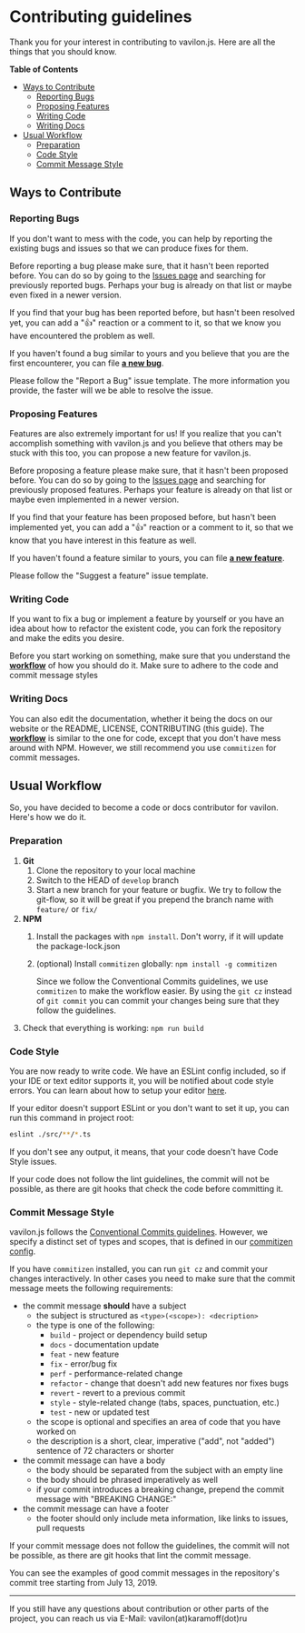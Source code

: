 # Contributing guidelines

Thank you for your interest in contributing to vavilon.js. Here are all the
things that you should know.

**Table of Contents**
  * [Ways to Contribute](#ways-to-contribute)
    * [Reporting Bugs](#reporting-bugs)
    * [Proposing Features](#proposing-features)
    * [Writing Code](#writing-code)
    * [Writing Docs](#writing-docs)
  * [Usual Workflow](#usual-workflow)
    * [Preparation](#preparation)
    * [Code Style](#code-style)
    * [Commit Message Style](#commit-message-style)

## Ways to Contribute

### Reporting Bugs

If you don't want to mess with the code, you can help by reporting the existing
bugs and issues so that we can produce fixes for them.

Before reporting a bug please make sure, that it hasn't been reported before.
You can do so by going to the [Issues page][issues-bugs] and searching for
previously reported bugs. Perhaps your bug is already on that list or maybe even
fixed in a newer version.

If you find that your bug has been reported before, but hasn't been resolved yet,
you can add a "👍" reaction or a comment to it, so that we know you have
encountered the problem as well.

If you haven't found a bug similar to yours and you believe that you are the
first encounterer, you can file **[a new bug][new-bug]**.

Please follow the "Report a Bug" issue template. The more information you
provide, the faster will we be able to resolve the issue.

### Proposing Features

Features are also extremely important for us! If you realize that you can't
accomplish something with vavilon.js and you believe that others may be stuck
with this too, you can propose a new feature for vavilon.js.

Before proposing a feature please make sure, that it hasn't been proposed 
before. You can do so by going to the [Issues page][issues-features] and
searching for previously proposed features. Perhaps your feature is already on
that list or maybe even implemented in a newer version.

If you find that your feature has been proposed before, but hasn't been
implemented yet, you can add a "👍" reaction or a comment to it, so that we know
that you have interest in this feature as well.

If you haven't found a feature similar to yours, you can file
**[a new feature][new-feature]**.

Please follow the "Suggest a feature" issue template.

### Writing Code

If you want to fix a bug or implement a feature by yourself or you have an idea
about how to refactor the existent code, you can fork the repository and make
the edits you desire.

Before you start working on something, make sure that you understand the
**[workflow](#usual-workflow)** of how you should do it. Make sure to adhere
to the code and commit message styles

### Writing Docs

You can also edit the documentation, whether it being the docs on our website or
the README, LICENSE, CONTRIBUTING (this guide). The **[workflow](#usual-workflow)**
is similar to the one for code, except that you don't have mess around with NPM.
However, we still recommend you use `commitizen` for commit messages.

## Usual Workflow

So, you have decided to become a code or docs contributor for vavilon. Here's
how we do it.

### Preparation

1. **Git**
    1. Clone the repository to your local machine
    2. Switch to the HEAD of `develop` branch
    3. Start a new branch for your feature or bugfix. We try to follow the git-flow,
       so it will be great if you prepend the branch name with `feature/` or `fix/`
2. **NPM**
    1. Install the packages with `npm install`. Don't worry, if it will update 
       the package-lock.json
    2. (optional) Install `commitizen` globally: `npm install -g commitizen`
       
       Since we follow the Conventional Commits guidelines, we use `commitizen`
       to make the workflow easier. By using the `git cz` instead of
       `git commit` you can commit your changes being sure that they follow the
       guidelines.
3. Check that everything is working: `npm run build`

### Code Style

You are now ready to write code. We have an ESLint config included, so if your
IDE or text editor supports it, you will be notified about code style errors.
You can learn about how to setup your editor [here][eslint-integrations].

If your editor doesn't support ESLint or you don't want to set it up, you can
run this command in project root: 
```sh
eslint ./src/**/*.ts
```

If you don't see any output, it means, that your code doesn't have Code Style
issues.

If your code does not follow the lint guidelines, the commit will not be
possible, as there are git hooks that check the code before committing it.

### Commit Message Style

vavilon.js follows the [Conventional Commits guidelines][con-comm]. However, we
specify a distinct set of types and scopes, that is defined in our
[commitizen config](./config/git/commitizen.js).

If you have `commitizen` installed, you can run `git cz` and commit your changes
interactively. In other cases you need to make sure that the commit message
meets the following requirements:

- the commit message **should** have a subject
  - the subject is structured as `<type>(<scope>): <decription>`
  - the type is one of the following:
    - `build` - project or dependency build setup
    - `docs` - documentation update
    - `feat` - new feature
    - `fix` - error/bug fix
    - `perf` - performance-related change
    - `refactor` - change that doesn't add new features nor fixes bugs
    - `revert` - revert to a previous commit
    - `style` - style-related change (tabs, spaces, punctuation, etc.)
    - `test` - new or updated test
  - the scope is optional and specifies an area of code that you have worked on
  - the description is a short, clear, imperative ("add", not "added") sentence
    of 72 characters or shorter
- the commit message can have a body
  - the body should be separated from the subject with an empty line
  - the body should be phrased imperatively as well
  - if your commit introduces a breaking change, prepend the commit message with
    "BREAKING CHANGE:"
- the commit message can have a footer
  - the footer should only include meta information, like links to issues, pull
    requests
    
If your commit message does not follow the guidelines, the commit will not be
possible, as there are git hooks that lint the commit message.

You can see the examples of good commit messages in the repository's commit
tree starting from July 13, 2019.

----

If you still have any questions about contribution or other parts of the project,
you can reach us via E-Mail: vavilon(at)karamoff(dot)ru




[issues-bugs]: https://github.com/vavilon-js/vavilon.js/issues?utf8=%E2%9C%93&q=is%3Aissue+label%3Abug
[issues-features]: https://github.com/vavilon-js/vavilon.js/issues?utf8=%E2%9C%93&q=is%3Aissue+label%3Aenhancement
[new-bug]: https://github.com/vavilon-js/vavilon.js/issues/new?assignees=NickKaramoff&labels=bug&template=report-a-bug.md
[new-feature]: https://github.com/vavilon-js/vavilon.js/issues/new?assignees=NickKaramoff&labels=enhancement&template=suggest-a-feature.md
[eslint-integrations]: https://eslint.org/docs/user-guide/integrations#editors
[con-comm]: https://www.conventionalcommits.org/

